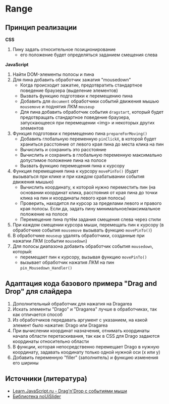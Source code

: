 # Range

## Принцип реализации
**CSS**
1. Пину задать относительное позиционирование
   - его положение будет определяться заданием смещения слева

**JavaScript**
1. Найти DOM-элементы полосы и пина
2. Для пина добавить обработчик зажатия "mousedown"
   - Когда происходит зажатие, предотвратить стандартное поведение браузера (выделение элементов)
   - Вызвать функцию подготовки к перемещению пина
   - Добавить для `document` обработчики событий движения мышью `mousemove` и поднятия ЛКМ `mouseup`
   - Для пина добавить обработчик события `dragstart`, который будет предотвращать стандартное поведение браузера, запускающееся при перемещении &lt;img&gt; и некоторых других элементов
3. Функция подготовки к перемещению пина `prepareForMoving()`
   - Добавить глобальную переменную `pinClickX`, в которой будет храниться расстояние от левого края пина до места клика на пин
   - Вычислить и сохранить это расстояние
   - Вычислить и сохранить в глобальную переменную максимально допустимое положение пина на полосе
   - Вызвать функцию перемещения пина к курсору
4. Функция перемещения пина к курсору `movePinTo()` (будет вызываться при клике и при каждом срабатывании события движения мышью)
   - Вычислить координату, к которой нужно переместить пин (на основании координат клика, расстояния от края пина до точки клика на пин и координаты левого края полосы)
   - Проверить, находится ли курсор за пределами левого и правого края полосы. Если да, задать пину минимальное/максимальное положение на полосе
   - Перемещение пина путём задания смещения слева через стили
5. При каждом смещении курсора мыши, перемещать пин к курсору (в обработчике события `mousemove` вызывать функцию `movePinTo()`)
6. В обработчике `mouseup` удалять обработчики, созданные при нажатии ЛКМ (событии `mousedown`)
7. Для полосы диапазона добавить обработчик события `mousedown`, который:
   - перемещает пин к курсору, вызывая функцию `movePinTo()`
   - вызывает обработчик нажатия ЛКМ на пин `pin_Mousedown_Handler()`


## Адаптация кода базового примера "Drag and Drop" для слайдера
1. Дополнительный обработчик для нажатия на Dragarea
2. Искать элементы "Drago" и "Dragarea" лучше в обработчиках, так как отличается способ
3. Из обработчиков передавать аргумент с указанием, на какой элемент было нажатие: Drago или Dragarea
4. При вычислении координат назначения, отнимать координаты начала области перетаскивания, так как в CSS для Drago задаются координаты относительно области
5. В функции, которая непосредственно перемещает Drago в нужную координату, задавать коодинату только одной нужной оси (x или y)
6. Добавить переменную "filler" (заполнитель) и функцию изменения его ширины


## Источники (литература)
- [Learn.JavaScript.ru - Drag'n'Drop с событиями мыши](https://learn.javascript.ru/mouse-drag-and-drop)
- [Библиотека noUiSlider](https://refreshless.com/nouislider/)
